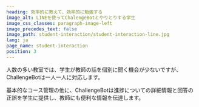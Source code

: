 ```yaml
---
heading: 効率的に教えて、効率的に勉強する
image_alt: LINEを使ってChalengeBotとやりとりする学生
image_css_classes: paragraph-image-left
image_precedes_text: false
image_path: student-interaction/student-interaction-line.jpg
lang: ja
page_name: student-interaction
position: 3
---
```


人数の多い教室では、学生が教師の話を個別に聞く機会が少ないですが、ChallengeBotは一人一人に対応します。

基本的なコース管理の他に、ChallengeBotは進捗についての詳細情報と回答の正誤を学生に提供し、教師にも便利な情報を伝達します。
